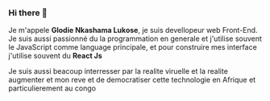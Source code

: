 ### Hi there 👋
Je m'appele **Glodie Nkashama Lukose**, je suis devellopeur web Front-End.
Je suis aussi passionné du la programmation en generale et j'utilise souvent le JavaScript comme language principale, et pour construire mes interface j'utilise souvent du **React Js**

Je suis aussi beacoup interresser par la realite viruelle et la realite augmenter et mon reve et de democratiser cette technologie en Afrique et particulierement au congo
